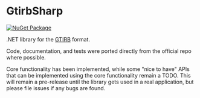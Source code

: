 # GtirbSharp
[![NuGet Package](https://img.shields.io/nuget/vpre/LibPacketGremlin.svg)](https://www.nuget.org/packages/LibPacketGremlin/)

.NET library for the [GTIRB](https://github.com/GrammaTech/gtirb) format.

Code, documentation, and tests were ported directly from the official repo where possible.

Core functionality has been implemented, while some "nice to have" APIs that can be implemented using the core functionality remain a TODO. This will remain a pre-release until the library gets used in a real application, but please file issues if any bugs are found.